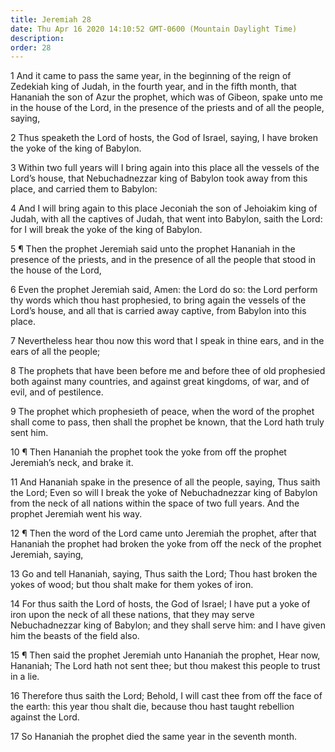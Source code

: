 ```yaml
---
title: Jeremiah 28
date: Thu Apr 16 2020 14:10:52 GMT-0600 (Mountain Daylight Time)
description: 
order: 28
---
```


<p>
  1 And it came to pass the same year, in the beginning of the reign of Zedekiah
  king of Judah, in the fourth year, and in the fifth month, that Hananiah the
  son of Azur the prophet, which was of Gibeon, spake unto me in the house of
  the Lord, in the presence of the priests and of all the people, saying,
</p>
<p>
  2 Thus speaketh the Lord of hosts, the God of Israel, saying, I have broken
  the yoke of the king of Babylon.
</p>
<p>
  3 Within two full years will I bring again into this place all the vessels of
  the Lord&#x2019;s house, that Nebuchadnezzar king of Babylon took away from
  this place, and carried them to Babylon:
</p>
<p>
  4 And I will bring again to this place Jeconiah the son of Jehoiakim king of
  Judah, with all the captives of Judah, that went into Babylon, saith the Lord:
  for I will break the yoke of the king of Babylon.
</p>
<p>
  5 &#xB6; Then the prophet Jeremiah said unto the prophet Hananiah in the
  presence of the priests, and in the presence of all the people that stood in
  the house of the Lord,
</p>
<p>
  6 Even the prophet Jeremiah said, Amen: the Lord do so: the Lord perform thy
  words which thou hast prophesied, to bring again the vessels of the
  Lord&#x2019;s house, and all that is carried away captive, from Babylon into
  this place.
</p>
<p>
  7 Nevertheless hear thou now this word that I speak in thine ears, and in the
  ears of all the people;
</p>
<p>
  8 The prophets that have been before me and before thee of old prophesied both
  against many countries, and against great kingdoms, of war, and of evil, and
  of pestilence.
</p>
<p>
  9 The prophet which prophesieth of peace, when the word of the prophet shall
  come to pass, then shall the prophet be known, that the Lord hath truly sent
  him.
</p>
<p>
  10 &#xB6; Then Hananiah the prophet took the yoke from off the prophet
  Jeremiah&#x2019;s neck, and brake it.
</p>
<p>
  11 And Hananiah spake in the presence of all the people, saying, Thus saith
  the Lord; Even so will I break the yoke of Nebuchadnezzar king of Babylon from
  the neck of all nations within the space of two full years. And the prophet
  Jeremiah went his way.
</p>
<p>
  12 &#xB6; Then the word of the Lord came unto Jeremiah the prophet, after that
  Hananiah the prophet had broken the yoke from off the neck of the prophet
  Jeremiah, saying,
</p>
<p>
  13 Go and tell Hananiah, saying, Thus saith the Lord; Thou hast broken the
  yokes of wood; but thou shalt make for them yokes of iron.
</p>
<p>
  14 For thus saith the Lord of hosts, the God of Israel; I have put a yoke of
  iron upon the neck of all these nations, that they may serve Nebuchadnezzar
  king of Babylon; and they shall serve him: and I have given him the beasts of
  the field also.
</p>
<p>
  15 &#xB6; Then said the prophet Jeremiah unto Hananiah the prophet, Hear now,
  Hananiah; The Lord hath not sent thee; but thou makest this people to trust in
  a lie.
</p>
<p>
  16 Therefore thus saith the Lord; Behold, I will cast thee from off the face
  of the earth: this year thou shalt die, because thou hast taught rebellion
  against the Lord.
</p>
<p>17 So Hananiah the prophet died the same year in the seventh month.</p>
